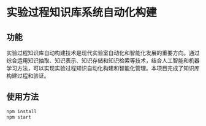 # 实验过程知识库系统自动化构建

## 功能
实验过程知识库自动构建技术是现代实验室自动化和智能化发展的重要方向。通过综合运用知识抽取、知识表示、知识存储和知识检索等技术，结合人工智能和机器学习方法，可以实现实验过程知识自动化构建和智能化管理。本项目完成了知识库构建过程和验证。

## 使用方法
~~~ bash
npm install
npm start
~~~

